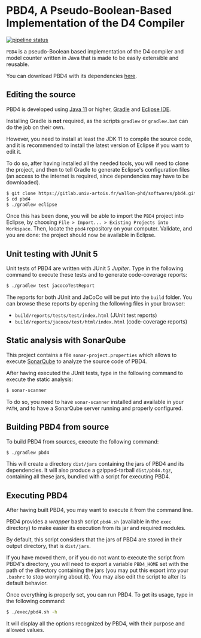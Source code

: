 # PBD4, A Pseudo-Boolean-Based Implementation of the D4 Compiler

[![pipeline status](https://gitlab.univ-artois.fr/wallon-phd/softwares/pbd4/badges/master/pipeline.svg)](https://gitlab.univ-artois.fr/wallon-phd/softwares/pbd4/commits/master)

`PBD4` is a pseudo-Boolean based implementation of the D4 compiler and model
counter written in Java that is made to be easily extensible and reusable.

You can download PBD4 with its dependencies
[here](/../builds/artifacts/master/raw/dist/pbd4.tgz?job=build).

## Editing the source

PBD4 is developed using [Java 11](https://openjdk.java.net/projects/jdk/11/)
or higher, [Gradle](https://gradle.org/) and
[Eclipse IDE](https://www.eclipse.org/).

Installing Gradle is **not** required, as the scripts `gradlew` or
`gradlew.bat` can do the job on their own.

However, you need to install at least the JDK 11 to compile the source code,
and it is recommended to install the latest version of Eclipse if you want to
edit it.

To do so, after having installed all the needed tools, you will need to clone
the project, and then to tell Gradle to generate Eclipse's configuration files
(an access to the internet is required, since dependencies may have to be
downloaded).

```bash
$ git clone https://gitlab.univ-artois.fr/wallon-phd/softwares/pbd4.git
$ cd pbd4
$ ./gradlew eclipse
```

Once this has been done, you will be able to import the `PBD4` project into
Eclipse, by choosing `File > Import... > Existing Projects into Workspace`.
Then, locate the `pbd4` repository on your computer.
Validate, and you are done: the project should now be available in Eclipse.

## Unit testing with JUnit 5

Unit tests of PBD4 are written with JUnit 5 *Jupiter*.
Type in the following command to execute these tests and to generate
code-coverage reports:

```bash
$ ./gradlew test jacocoTestReport
```

The reports for both JUnit and JaCoCo will be put into the `build` folder.
You can browse these reports by opening the following files in your browser:

+ `build/reports/tests/test/index.html` (JUnit test reports)
+ `build/reports/jacoco/test/html/index.html` (code-coverage reports)

## Static analysis with SonarQube

This project contains a file `sonar-project.properties` which allows to execute
[SonarQube](http://www.sonarqube.org/) to analyze the source code of PBD4.

After having executed the JUnit tests, type in the following command to
execute the static analysis:

```bash
$ sonar-scanner
```

To do so, you need to have `sonar-scanner` installed and available in your
`PATH`, and to have a SonarQube server running and properly configured.

## Building PBD4 from source

To build PBD4 from sources, execute the following command:

```bash
$ ./gradlew pbd4
```

This will create a directory `dist/jars` containing the jars of PBD4 and
its dependencies.
It will also produce a gzipped-tarball `dist/pbd4.tgz`, containing
all these jars, bundled with a script for executing PBD4.

## Executing PBD4

After having built PBD4, you may want to execute it from the command line.

PBD4 provides a *wrapper* bash script `pbd4.sh` (available in the `exec`
directory) to make easier its execution from its jar and required modules.

By default, this script considers that the jars of PBD4 are stored in their
output directory, that is `dist/jars`.

If you have moved them, or if you do not want to execute the script from
PBD4's directory, you will need to export a variable `PBD4_HOME` set with the
path of the directory containing the jars (you may put this export into your
`.bashrc` to stop worrying about it).
You may also edit the script to alter its default behavior.

Once everything is properly set, you can run PBD4.
To get its usage, type in the following command:

```bash
$ ./exec/pbd4.sh -h
```

It will display all the options recognized by PBD4, with their purpose and
allowed values.
